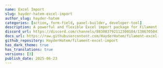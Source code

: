 ```yaml
---
name: Excel Import
slug: hayder-hatem-excel-import
author_slug: hayder-hatem
categories: [action, form-field, panel-builder, developer-tool]
description: A powerful and flexible Excel import package for Filament that extends the native import functionality with enhanced features, better error handling, and comprehensive validation.
discord_url: https://discord.com/channels/883083792112300104/1386705041292923052
docs_url: https://raw.githubusercontent.com/HayderHatem/filament-excel-import/main/README.md
github_repository: HayderHatem/filament-excel-import
has_dark_theme: true
has_translations: true
versions: [3]
publish_date: 2025-06-23
---
```

